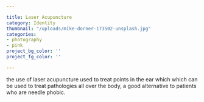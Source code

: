```yaml
---

title: Laser Acupuncture
category: Identity
thumbnail: "/uploads/mike-dorner-173502-unsplash.jpg"
categories:
- photography
- pink
project_bg_color: ''
project_fg_color: ''

---
```

the use of laser acupuncture used to treat points in the ear which which can be used to treat pathologies all over the body, a good alternative to patients who are needle phobic.
